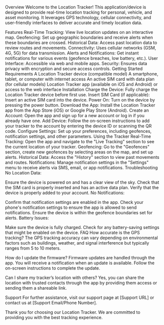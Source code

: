 Overview
Welcome to the Location Tracker! This application/device is designed to provide real-time location tracking for personal, vehicle, and asset monitoring. It leverages GPS technology, cellular connectivity, and user-friendly interfaces to deliver accurate and timely location data.

Features
Real-Time Tracking: View live location updates on an interactive map.
Geofencing: Set up geographic boundaries and receive alerts when these boundaries are crossed.
Historical Data: Access past location data to review routes and movements.
Connectivity: Uses cellular networks (GSM, 4G, 5G) for data transmission.
Alerts and Notifications: Get instant notifications for various events (geofence breaches, low battery, etc.).
User Interface: Accessible via web and mobile apps.
Security: Ensures data privacy with encryption and secure access controls.
Getting Started
Requirements
A Location Tracker device (compatible model)
A smartphone, tablet, or computer with internet access
An active SIM card with data plan (for cellular models)
Location Tracker app (available on iOS and Android) or access to the web interface
Installation
Charge the Device: Fully charge the Location Tracker device before first use.
Insert SIM Card (if applicable): Insert an active SIM card into the device.
Power On: Turn on the device by pressing the power button.
Download the App: Install the Location Tracker app from the App Store (iOS) or Google Play Store (Android).
Create an Account: Open the app and sign up for a new account or log in if you already have one.
Add Device: Follow the on-screen instructions to add your tracker to the account by entering the device ID or scanning the QR code.
Configure Settings: Set up your preferences, including geofences, notification settings, and other parameters.
Using the Tracker
Real-Time Tracking: Open the app and navigate to the "Live Tracking" section to see the current location of your tracker.
Geofencing: Go to the "Geofences" section, create new geofences by selecting areas on the map, and set up alerts.
Historical Data: Access the "History" section to view past movements and routes.
Notifications: Manage notification settings in the "Settings" menu to receive alerts via SMS, email, or app notifications.
Troubleshooting
No Location Data:

Ensure the device is powered on and has a clear view of the sky.
Check that the SIM card is properly inserted and has an active data plan.
Verify that the device is properly added to your account.
No Notifications:

Confirm that notification settings are enabled in the app.
Check your phone's notification settings to ensure the app is allowed to send notifications.
Ensure the device is within the geofence boundaries set for alerts.
Battery Issues:

Make sure the device is fully charged.
Check for any battery-saving settings that might be enabled on the device.
FAQ
How accurate is the GPS tracking?
The GPS tracking accuracy can vary depending on environmental factors such as buildings, weather, and signal interference but typically ranges from 5 to 10 meters.

How do I update the firmware?
Firmware updates are handled through the app. You will receive a notification when an update is available. Follow the on-screen instructions to complete the update.

Can I share my tracker’s location with others?
Yes, you can share the location with trusted contacts through the app by providing them access or sending them a shareable link.

Support
For further assistance, visit our support page at [Support URL] or contact us at [Support Email/Phone Number].

Thank you for choosing our Location Tracker. We are committed to providing you with the best tracking experience.








